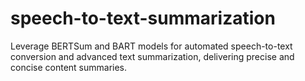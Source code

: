 # speech-to-text-summarization
Leverage BERTSum and BART models for automated speech-to-text conversion and advanced text summarization, delivering precise and concise content summaries.
